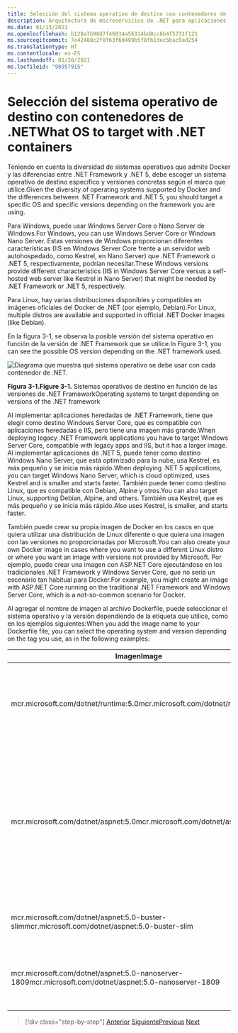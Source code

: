 ```yaml
---
title: Selección del sistema operativo de destino con contenedores de .NET
description: Arquitectura de microservicios de .NET para aplicaciones .NET en contenedor | Selección del sistema operativo de destino con contenedores de .NET
ms.date: 01/13/2021
ms.openlocfilehash: b128a7b98d7f46034a56314bd8cc6b4f5731f121
ms.sourcegitcommit: 7e42488c2f8f63f6d499b5f8fb1dec5bac9ad254
ms.translationtype: HT
ms.contentlocale: es-ES
ms.lasthandoff: 01/28/2021
ms.locfileid: "98957915"
---
```

# <a name="what-os-to-target-with-net-containers"></a><span data-ttu-id="f9bd2-103">Selección del sistema operativo de destino con contenedores de .NET</span><span class="sxs-lookup"><span data-stu-id="f9bd2-103">What OS to target with .NET containers</span></span>

<span data-ttu-id="f9bd2-104">Teniendo en cuenta la diversidad de sistemas operativos que admite Docker y las diferencias entre .NET Framework y .NET 5, debe escoger un sistema operativo de destino específico y versiones concretas según el marco que utilice.</span><span class="sxs-lookup"><span data-stu-id="f9bd2-104">Given the diversity of operating systems supported by Docker and the differences between .NET Framework and .NET 5, you should target a specific OS and specific versions depending on the framework you are using.</span></span>

<span data-ttu-id="f9bd2-105">Para Windows, puede usar Windows Server Core o Nano Server de Windows.</span><span class="sxs-lookup"><span data-stu-id="f9bd2-105">For Windows, you can use Windows Server Core or Windows Nano Server.</span></span> <span data-ttu-id="f9bd2-106">Estas versiones de Windows proporcionan diferentes características (IIS en Windows Server Core frente a un servidor web autohospedado, como Kestrel, en Nano Server) que .NET Framework o .NET 5, respectivamente, podrían necesitar.</span><span class="sxs-lookup"><span data-stu-id="f9bd2-106">These Windows versions provide different characteristics (IIS in Windows Server Core versus a self-hosted web server like Kestrel in Nano Server) that might be needed by .NET Framework or .NET 5, respectively.</span></span>

<span data-ttu-id="f9bd2-107">Para Linux, hay varias distribuciones disponibles y compatibles en imágenes oficiales del Docker de .NET (por ejemplo, Debian).</span><span class="sxs-lookup"><span data-stu-id="f9bd2-107">For Linux, multiple distros are available and supported in official .NET Docker images (like Debian).</span></span>

<span data-ttu-id="f9bd2-108">En la figura 3-1, se observa la posible versión del sistema operativo en función de la versión de .NET Framework que se utilice.</span><span class="sxs-lookup"><span data-stu-id="f9bd2-108">In Figure 3-1, you can see the possible OS version depending on the .NET framework used.</span></span>

![Diagrama que muestra qué sistema operativo se debe usar con cada contenedor de .NET.](./media/net-container-os-targets/targeting-operating-systems.png)

<span data-ttu-id="f9bd2-110">**Figura 3-1.**</span><span class="sxs-lookup"><span data-stu-id="f9bd2-110">**Figure 3-1.**</span></span> <span data-ttu-id="f9bd2-111">Sistemas operativos de destino en función de las versiones de .NET Framework</span><span class="sxs-lookup"><span data-stu-id="f9bd2-111">Operating systems to target depending on versions of the .NET framework</span></span>

<span data-ttu-id="f9bd2-112">Al implementar aplicaciones heredadas de .NET Framework, tiene que elegir como destino Windows Server Core, que es compatible con aplicaciones heredadas e IIS, pero tiene una imagen más grande.</span><span class="sxs-lookup"><span data-stu-id="f9bd2-112">When deploying legacy .NET Framework applications you have to target Windows Server Core, compatible with legacy apps and IIS, but it has a larger image.</span></span> <span data-ttu-id="f9bd2-113">Al implementar aplicaciones de .NET 5, puede tener como destino Windows Nano Server, que está optimizado para la nube, usa Kestrel, es más pequeño y se inicia más rápido.</span><span class="sxs-lookup"><span data-stu-id="f9bd2-113">When deploying .NET 5 applications, you can target Windows Nano Server, which is cloud optimized, uses Kestrel and is smaller and starts faster.</span></span> <span data-ttu-id="f9bd2-114">También puede tener como destino Linux, que es compatible con Debian, Alpine y otros.</span><span class="sxs-lookup"><span data-stu-id="f9bd2-114">You can also target Linux, supporting Debian, Alpine, and others.</span></span> <span data-ttu-id="f9bd2-115">También usa Kestrel, que es más pequeño y se inicia más rápido.</span><span class="sxs-lookup"><span data-stu-id="f9bd2-115">Also uses Kestrel, is smaller, and starts faster.</span></span>

<span data-ttu-id="f9bd2-116">También puede crear su propia imagen de Docker en los casos en que quiera utilizar una distribución de Linux diferente o que quiera una imagen con las versiones no proporcionadas por Microsoft.</span><span class="sxs-lookup"><span data-stu-id="f9bd2-116">You can also create your own Docker image in cases where you want to use a different Linux distro or where you want an image with versions not provided by Microsoft.</span></span> <span data-ttu-id="f9bd2-117">Por ejemplo, puede crear una imagen con ASP.NET Core ejecutándose en los tradicionales .NET Framework y Windows Server Core, que no sería un escenario tan habitual para Docker.</span><span class="sxs-lookup"><span data-stu-id="f9bd2-117">For example, you might create an image with ASP.NET Core running on the traditional .NET Framework and Windows Server Core, which is a not-so-common scenario for Docker.</span></span>

<span data-ttu-id="f9bd2-118">Al agregar el nombre de imagen al archivo Dockerfile, puede seleccionar el sistema operativo y la versión dependiendo de la etiqueta que utilice, como en los ejemplos siguientes:</span><span class="sxs-lookup"><span data-stu-id="f9bd2-118">When you add the image name to your Dockerfile file, you can select the operating system and version depending on the tag you use, as in the following examples:</span></span>

| <span data-ttu-id="f9bd2-119">Imagen</span><span class="sxs-lookup"><span data-stu-id="f9bd2-119">Image</span></span> | <span data-ttu-id="f9bd2-120">Comentarios</span><span class="sxs-lookup"><span data-stu-id="f9bd2-120">Comments</span></span> |
|-------|----------|
| <span data-ttu-id="f9bd2-121">mcr.microsoft.com/dotnet/runtime:5.0</span><span class="sxs-lookup"><span data-stu-id="f9bd2-121">mcr.microsoft.com/dotnet/runtime:5.0</span></span> | <span data-ttu-id="f9bd2-122">Arquitectura múltiple de .NET 5: es compatible con Linux y Windows Nano Server en función del host de Docker.</span><span class="sxs-lookup"><span data-stu-id="f9bd2-122">.NET 5 multi-architecture: Supports Linux and Windows Nano Server depending on the Docker host.</span></span> |
| <span data-ttu-id="f9bd2-123">mcr.microsoft.com/dotnet/aspnet:5.0</span><span class="sxs-lookup"><span data-stu-id="f9bd2-123">mcr.microsoft.com/dotnet/aspnet:5.0</span></span> | <span data-ttu-id="f9bd2-124">Arquitectura múltiple de ASP.NET Core 5.0: es compatible con Linux y Windows Nano Server en función del host de Docker.</span><span class="sxs-lookup"><span data-stu-id="f9bd2-124">ASP.NET Core 5.0 multi-architecture: Supports Linux and Windows Nano Server depending on the Docker host.</span></span> <br/> <span data-ttu-id="f9bd2-125">La imagen de aspnetcore tiene algunas optimizaciones para ASP.NET Core.</span><span class="sxs-lookup"><span data-stu-id="f9bd2-125">The aspnetcore image has a few optimizations for ASP.NET Core.</span></span> |
| <span data-ttu-id="f9bd2-126">mcr.microsoft.com/dotnet/aspnet:5.0-buster-slim</span><span class="sxs-lookup"><span data-stu-id="f9bd2-126">mcr.microsoft.com/dotnet/aspnet:5.0-buster-slim</span></span> | <span data-ttu-id="f9bd2-127">Solo entorno de ejecución de .NET 5 en una distribución de Linux Debian</span><span class="sxs-lookup"><span data-stu-id="f9bd2-127">.NET 5 runtime-only on Linux Debian distro</span></span> |
| <span data-ttu-id="f9bd2-128">mcr.microsoft.com/dotnet/aspnet:5.0-nanoserver-1809</span><span class="sxs-lookup"><span data-stu-id="f9bd2-128">mcr.microsoft.com/dotnet/aspnet:5.0-nanoserver-1809</span></span> | <span data-ttu-id="f9bd2-129">Solo entorno de ejecución de .NET 5 en Windows Nano Server (Windows Server 1809)</span><span class="sxs-lookup"><span data-stu-id="f9bd2-129">.NET 5 runtime-only on Windows Nano Server (Windows Server version 1809)</span></span> |

> [!div class="step-by-step"]
> <span data-ttu-id="f9bd2-130">[Anterior](container-framework-choice-factors.md)
> [Siguiente](official-net-docker-images.md)</span><span class="sxs-lookup"><span data-stu-id="f9bd2-130">[Previous](container-framework-choice-factors.md)
[Next](official-net-docker-images.md)</span></span>
